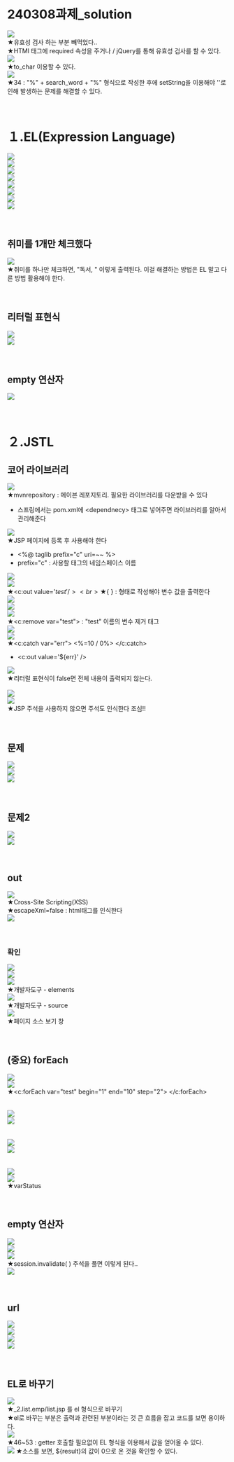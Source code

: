 # 240308과제_solution
![](../image/Pasted%20image%2020240311090704.png)<br>
★유효성 검사 하는 부분 빼먹었다..<br>
★HTMl 태그에 required 속성을 주거나 /  jQuery를 통해 유효성 검사를 할 수 있다.<br>
![](../image/Pasted%20image%2020240311092242.png)<br>
★to_char 이용할 수 있다.<br>
![](../image/Pasted%20image%2020240311092333.png)<br>
★34 : "%" + search_word + "%" 형식으로 작성한 후에 setString을 이용해야 ''로 인해 발생하는 문제를 해결할 수 있다.<br>
<br>
<br>
# １.EL(Expression Language)
![](../image/Pasted%20image%2020240311094226.png)<br>
![](../image/Pasted%20image%2020240311094500.png)<br>
![](../image/Pasted%20image%2020240311100618.png)<br>
![](../image/Pasted%20image%2020240311101413.png)<br>
![](../image/Pasted%20image%2020240311102154.png)<br>
![](../image/Pasted%20image%2020240311102200.png)<br>
![](../image/Pasted%20image%2020240311104114.png)<br>
![](../image/Pasted%20image%2020240311104404.png)<br>
<br>
<br>
## 취미를 1개만 체크했다
![](../image/Pasted%20image%2020240311104944.png) <br>
★취미를 하나만 체크하면, "독서, " 이렇게 출력된다. 이걸 해결하는 방법은 EL 말고 다른 방법 활용해야 한다. <br>
<br>
<br>
## 리터럴 표현식
![](../image/Pasted%20image%2020240311110135.png) <br>
![](../image/Pasted%20image%2020240311110622.png) <br>
<br>
<br>
## empty 연산자
![](../image/Pasted%20image%2020240311111406.png)<br>
<br>
<br>
# ２.JSTL
## 코어 라이브러리
![](../image/Pasted%20image%2020240311112251.png)<br>
★mvnrepository : 메이븐 레포지토리. 필요한 라이브러리를 다운받을 수 있다
- 스프링에서는 pom.xml에 \<dependnecy> 태그로 넣어주면 라이브러리를 알아서 관리해준다

![](../image/Pasted%20image%2020240311114750.png)<br>
★JSP 페이지에 등록 후 사용해야 한다
- \<%@ taglib prefix="c" uri=~~ %>
- prefix="c" : 사용할 태그의 네임스페이스 이름

![](../image/Pasted%20image%2020240311120102.png)<br>
![](../image/Pasted%20image%2020240311120329.png)<br>
★\<c:out value='${test}' /> <br>
★${ } : 형태로 작성해야 변수 값을 출력한다 <br>
![](../image/Pasted%20image%2020240311121054.png) <br>
![](../image/Pasted%20image%2020240311121119.png) <br>
![](../image/Pasted%20image%2020240311121305.png) <br>
★<c:remove var="test"> : "test" 이름의 변수 제거 태그 <br>
![](../image/Pasted%20image%2020240311121529.png) <br>
![](../image/Pasted%20image%2020240311121742.png) <br>
★<c:catch var="err">  <%=10 / 0%>  </c:catch> <br>
- <c:out value='${err}' />

![](../image/Pasted%20image%2020240311121947.png) <br>
★리터럴 표현식이 false면 전체 내용이 출력되지 않는다. <br>
<br>
![](../image/Pasted%20image%2020240311122331.png) <br>
![](../image/Pasted%20image%2020240311123048.png) <br>
★JSP 주석을 사용하지 않으면 주석도 인식한다 조심!!<br>
<br>
<br>
## 문제
![](../image/Pasted%20image%2020240311123852.png) <br>
![](../image/Pasted%20image%2020240311124050.png) <br>
![](../image/Pasted%20image%2020240311124107.png) <br>
<br>
<br>
## 문제2
![](../image/Pasted%20image%2020240311124142.png) <br>
![](../image/Pasted%20image%2020240311124852.png) <br>
<br>
<br>
## out
![](../image/Pasted%20image%2020240311140426.png) <br>
★Cross-Site Scripting(XSS) <br>
★escapeXml=false : html태그를 인식한다 <br>
![](../image/Pasted%20image%2020240311140844.png) <br>
<br>
<br>
### 확인
![](../image/Pasted%20image%2020240311141414.png) <br>
![](../image/Pasted%20image%2020240311141936.png) <br>
![](../image/Pasted%20image%2020240311141947.png) <br>
★개발자도구 - elements <br>
![](../image/Pasted%20image2020240311142000.png) <br>
★개발자도구 - source <br>
![](../image/Pasted%20image%2020240311142038.png) <br>
★페이지 소스 보기 창 <br>
<br>
<br>
## (중요) forEach
![](../image/Pasted%20image%2020240311142702.png) <br>
![](../image/Pasted%20image%2020240311143205.png) <br>
★\<c:forEach var="test" begin="1" end="10" step="2"> <\/c:forEach> <br>
<br>
<br>
![](../image/Pasted%20image%2020240311143455.png)<br>
![](../image/Pasted%20image%2020240311143503.png)<br>
<br>
<br>
![](../image/Pasted%20image%2020240311143903.png) <br>
![](../image/Pasted%20image%2020240311144025.png) <br>
<br>
<br>
![](../image/Pasted%20image%2020240311144318.png) <br>
![](../image/Pasted%20image%2020240311144733.png) <br>
★varStatus<br>
<br>
<br>
## empty 연산자
![](../image/Pasted%20image%2020240311144938.png) <br>
![](../image/Pasted%20image%2020240311150332.png) <br>
![](../image/Pasted%20image%2020240311150409.png) <br>
★session.invalidate( ) 주석을 풀면 이렇게 된다.. <br>
![](../image/Pasted%20image%2020240311150432.png) <br>
<br>
<br>
## url
![](../image/Pasted%20image%2020240311150819.png) <br>
![](../image/Pasted%20image%2020240311151849.png) <br>
![](../image/Pasted%20image%2020240311152242.png) <br>
![](../image/Pasted%20image%2020240311152252.png) <br>
<br>
<br>
## EL로 바꾸기
![](../image/Pasted%20image%2020240311154033.png) <br>
★\_2.list.emp\/list.jsp 를 el 형식으로 바꾸기 <br>
★el로 바꾸는 부분은 출력과 관련된 부분이라는 것 큰 흐름을 잡고 코드를 보면 용이하다. <br>
![](../image/Pasted%20image%2020240311154539.png) <br>
★46~53 : getter 호출할 필요없이 EL 형식을 이용해서 값을 얻어올 수 있다. <br>
![](../image/Pasted%20image%2020240312141442.png)
★소스를 보면, ${result}의 값이 0으로 온 것을 확인할 수 있다.

